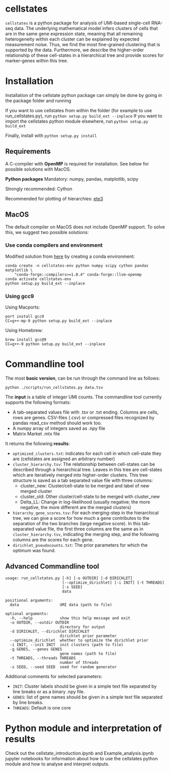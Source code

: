 # cellstates

`cellstates` is a python package for analysis of UMI-based single-cell RNA-seq data. The underlying mathematical model infers clusters of cells that are in the same gene expression state, meaning that all remaining heterogeneity within each cluster can be explained by expected measurement noise. Thus, we find the most fine-grained clustering that is  supported by the data. Furthermore, we describe the higher-order relationship of these cell-states in a hierarchical tree and provide scores for marker-genes within this tree.

# Installation

Installation of the cellstate python package can simply be done by going in the package folder and running 

If you want to use cellstates from within the folder (for example to use run_cellstates.py), run
`python setup.py build_ext --inplace`
If you want to import the cellstates python module elsewhere, run
`python setup.py build_ext`

Finally, install with
`python setup.py install`

## Requirements
A C-compiler with **OpenMP** is required for installation. See below for possible solutions with MacOS. 

**Python packages**
Mandatory: numpy, pandas, matplotlib, scipy

Strongly recommended: Cython

Recommended for plotting of hierarchies: [ete3](http://etetoolkit.org/)

## MacOS
The default compiler on MacOS does not include OpenMP support. To solve this, we suggest two possible solutions:
### Use conda compilers and environment
Modified solution from [here](https://github.com/scikit-learn/scikit-learn/blob/master/doc/developers/advanced_installation.rst#macos-compilers-from-conda-forge) by creating a conda environment:

```
conda create -n cellstates-env python numpy scipy cython pandas matplotlib \
    "conda-forge::compilers>=1.0.4" conda-forge::llvm-openmp
conda activate cellstates-env
python setup.py build_ext --inplace
```

### Using gcc9
Using Macports:
```
port install gcc9
CC=g++-mp-9 python setup.py build_ext --inplace
```
Using Homebrew:
```
brew install gcc@9
CC=g++-9 python setup.py build_ext --inplace
```




# Commandline tool
The most **basic version**, can be run through the command line as follows:

`python ./scripts/run_cellstates.py data.tsv`

The **input** is a table of integer UMI counts. The commandline tool currently supports the following formats:
* A tab-separated values file with .tsv or .txt ending. Columns are cells, rows are genes. CSV-files (.csv) or compressed files recognized by pandas read\_csv method should work too. 
* A numpy array of integers saved as .npy file
* Matrix Market .mtx file


It returns the following **results**:
* `optimized_clusters.txt`: indicates for each cell in which cell-state they are (cellstates are assigned an arbitrary number)
* `cluster_hierarchy.tsv`: The relationship between cell-states can be described through a hierarchical tree. Leaves in this tree are cell-states which are iteratively merged into higher-order clusters. This tree structure is saved as a tab separated value file with three columns:
    * cluster\_new: Cluster/cell-state to be merged and label of new merged cluster
    * cluster\_old: Other cluster/cell-state to be merged with cluster\_new
    * Delta\_LL: Change in log-likelihood (usually negative; the more negative, the more different are the merged clusters)
* `hierarchy_gene_scores.tsv`: For each merging-step in the hierarchical tree, we can give a score for how much a gene contributes to the separation of the two branches (large negative score). In this tab-separated value file, the first three columns are the same as in `cluster_hierarchy.tsv`, indicating the merging step, and the following columns are the scores for each gene. 
* `dirichlet_pseudocounts.txt`: The prior parameters for which the optimum was found. 


## Advanced Commandline tool
```
usage: run_cellstates.py [-h] [-o OUTDIR] [-d DIRICHLET]
                         [--optimize_dirichlet] [-i INIT] [-t THREADS]
                         [-s SEED]
                         data

positional arguments:
  data                  UMI data (path to file)

optional arguments:
  -h, --help            show this help message and exit
  -o OUTDIR, --outdir OUTDIR
                        directory for output
  -d DIRICHLET, --dirichlet DIRICHLET
                        dirichlet prior parameter
  --optimize_dirichlet  whether to optimize the dirichlet prior
  -i INIT, --init INIT  init clusters (path to file)
  -g GENES, --genes GENES
                        gene names (path to file)
  -t THREADS, --threads THREADS
                        number of threads
  -s SEED, --seed SEED  seed for random generator
```
Additional comments for selected parameters:
* `INIT`: Cluster labels should be given in a simple text file separated by line breaks or as a binary .npy file. 
* `GENES`: list of gene names should be given in a simple text file separated by line breaks.
* `THREADS`: Default is one core

# Python module and interpretation of results

Check out the cellstate\_introduction.ipynb and Example_analysis.ipynb jupyter notebooks for information about how to use the cellstates python module and how to analyse and interpret outputs.
